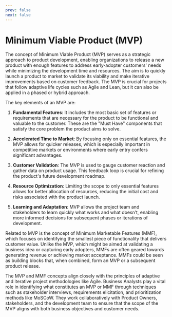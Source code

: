 ```yaml
---
prev: false
next: false
---
```


# Minimum Viable Product (MVP)

The concept of Minimum Viable Product (MVP) serves as a strategic approach to product development, enabling organizations to release a new product with enough features to address early-adopter customers' needs while minimizing the development time and resources. The aim is to quickly launch a product to market to validate its viability and make iterative improvements based on customer feedback. The MVP is crucial for projects that follow adaptive life cycles such as Agile and Lean, but it can also be applied in a phased or hybrid approach.

The key elements of an MVP are:

1. **Fundamental Features**: It includes the most basic set of features or requirements that are necessary for the product to be functional and valuable to the customer. These are the "Must Have" components that satisfy the core problem the product aims to solve.

2. **Accelerated Time to Market**: By focusing only on essential features, the MVP allows for quicker releases, which is especially important in competitive markets or environments where early entry confers significant advantages.

3. **Customer Validation**: The MVP is used to gauge customer reaction and gather data on product usage. This feedback loop is crucial for refining the product's future development roadmap.

4. **Resource Optimization**: Limiting the scope to only essential features allows for better allocation of resources, reducing the initial cost and risks associated with the product launch.

5. **Learning and Adaptation**: MVP allows the project team and stakeholders to learn quickly what works and what doesn’t, enabling more informed decisions for subsequent phases or iterations of development.

Related to MVP is the concept of Minimum Marketable Features (MMF), which focuses on identifying the smallest piece of functionality that delivers customer value. Unlike the MVP, which might be aimed at validating a business idea or capturing early adopters, MMFs are often geared towards generating revenue or achieving market acceptance. MMFs could be seen as building blocks that, when combined, form an MVP or a subsequent product release.

The MVP and MMF concepts align closely with the principles of adaptive and iterative project methodologies like Agile. Business Analysts play a vital role in identifying what constitutes an MVP or MMF through techniques such as stakeholder interviews, requirements elicitation, and prioritization methods like MoSCoW. They work collaboratively with Product Owners, stakeholders, and the development team to ensure that the scope of the MVP aligns with both business objectives and customer needs.
